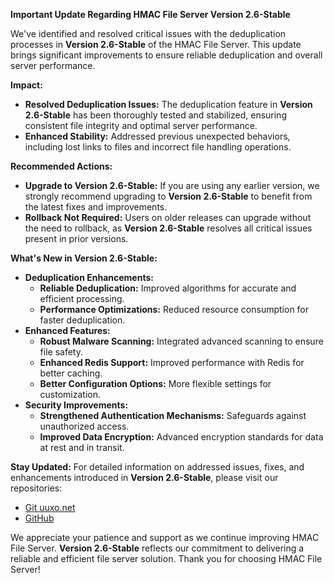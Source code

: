 
**Important Update Regarding HMAC File Server Version 2.6-Stable**

We've identified and resolved critical issues with the deduplication processes in **Version 2.6-Stable** of the HMAC File Server. This update brings significant improvements to ensure reliable deduplication and overall server performance.

**Impact:**
- **Resolved Deduplication Issues:** The deduplication feature in **Version 2.6-Stable** has been thoroughly tested and stabilized, ensuring consistent file integrity and optimal server performance.
- **Enhanced Stability:** Addressed previous unexpected behaviors, including lost links to files and incorrect file handling operations.

**Recommended Actions:**
- **Upgrade to Version 2.6-Stable:** If you are using any earlier version, we strongly recommend upgrading to **Version 2.6-Stable** to benefit from the latest fixes and improvements.
- **Rollback Not Required:** Users on older releases can upgrade without the need to rollback, as **Version 2.6-Stable** resolves all critical issues present in prior versions.

**What's New in Version 2.6-Stable:**
- **Deduplication Enhancements:**
  - **Reliable Deduplication:** Improved algorithms for accurate and efficient processing.
  - **Performance Optimizations:** Reduced resource consumption for faster deduplication.
- **Enhanced Features:**
  - **Robust Malware Scanning:** Integrated advanced scanning to ensure file safety.
  - **Enhanced Redis Support:** Improved performance with Redis for better caching.
  - **Better Configuration Options:** More flexible settings for customization.
- **Security Improvements:**
  - **Strengthened Authentication Mechanisms:** Safeguards against unauthorized access.
  - **Improved Data Encryption:** Advanced encryption standards for data at rest and in transit.

**Stay Updated:**
For detailed information on addressed issues, fixes, and enhancements introduced in **Version 2.6-Stable**, please visit our repositories:

- [Git uuxo.net](https://git.uuxo.net/uuxo/hmac-file-server)
- [GitHub](https://github.com/PlusOne/hmac-file-server)

We appreciate your patience and support as we continue improving HMAC File Server. **Version 2.6-Stable** reflects our commitment to delivering a reliable and efficient file server solution. Thank you for choosing HMAC File Server!